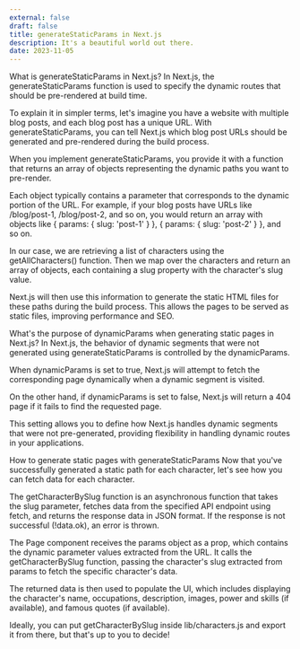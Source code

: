 ```yaml
---
external: false
draft: false
title: generateStaticParams in Next.js
description: It's a beautiful world out there.
date: 2023-11-05
---
```


What is generateStaticParams in Next.js?
In Next.js, the generateStaticParams function is used to specify the dynamic routes that should be pre-rendered at build time.

To explain it in simpler terms, let's imagine you have a website with multiple blog posts, and each blog post has a unique URL. With generateStaticParams, you can tell Next.js which blog post URLs should be generated and pre-rendered during the build process.

When you implement generateStaticParams, you provide it with a function that returns an array of objects representing the dynamic paths you want to pre-render.

Each object typically contains a parameter that corresponds to the dynamic portion of the URL. For example, if your blog posts have URLs like /blog/post-1, /blog/post-2, and so on, you would return an array with objects like { params: { slug: 'post-1' } }, { params: { slug: 'post-2' } }, and so on.

In our case, we are retrieving a list of characters using the getAllCharacters() function. Then we map over the characters and return an array of objects, each containing a slug property with the character's slug value.

Next.js will then use this information to generate the static HTML files for these paths during the build process. This allows the pages to be served as static files, improving performance and SEO.

What's the purpose of dynamicParams when generating static pages in Next.js?
In Next.js, the behavior of dynamic segments that were not generated using generateStaticParams is controlled by the dynamicParams.

When dynamicParams is set to true, Next.js will attempt to fetch the corresponding page dynamically when a dynamic segment is visited.

On the other hand, if dynamicParams is set to false, Next.js will return a 404 page if it fails to find the requested page.

This setting allows you to define how Next.js handles dynamic segments that were not pre-generated, providing flexibility in handling dynamic routes in your applications.

How to generate static pages with generateStaticParams
Now that you've successfully generated a static path for each character, let's see how you can fetch data for each character.

The getCharacterBySlug function is an asynchronous function that takes the slug parameter, fetches data from the specified API endpoint using fetch, and returns the response data in JSON format. If the response is not successful (!data.ok), an error is thrown.

The Page component receives the params object as a prop, which contains the dynamic parameter values extracted from the URL. It calls the getCharacterBySlug function, passing the character's slug extracted from params to fetch the specific character's data.

The returned data is then used to populate the UI, which includes displaying the character's name, occupations, description, images, power and skills (if available), and famous quotes (if available).

Ideally, you can put getCharacterBySlug inside lib/characters.js and export it from there, but that's up to you to decide!